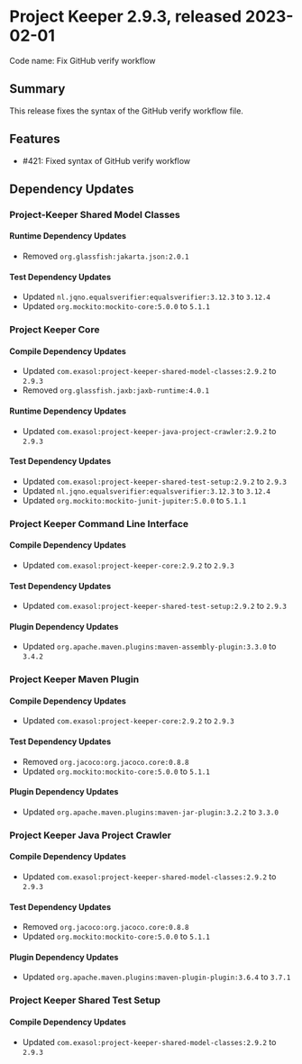 # Project Keeper 2.9.3, released 2023-02-01

Code name: Fix GitHub verify workflow

## Summary

This release fixes the syntax of the GitHub verify workflow file.

## Features

* #421: Fixed syntax of GitHub verify workflow

## Dependency Updates

### Project-Keeper Shared Model Classes

#### Runtime Dependency Updates

* Removed `org.glassfish:jakarta.json:2.0.1`

#### Test Dependency Updates

* Updated `nl.jqno.equalsverifier:equalsverifier:3.12.3` to `3.12.4`
* Updated `org.mockito:mockito-core:5.0.0` to `5.1.1`

### Project Keeper Core

#### Compile Dependency Updates

* Updated `com.exasol:project-keeper-shared-model-classes:2.9.2` to `2.9.3`
* Removed `org.glassfish.jaxb:jaxb-runtime:4.0.1`

#### Runtime Dependency Updates

* Updated `com.exasol:project-keeper-java-project-crawler:2.9.2` to `2.9.3`

#### Test Dependency Updates

* Updated `com.exasol:project-keeper-shared-test-setup:2.9.2` to `2.9.3`
* Updated `nl.jqno.equalsverifier:equalsverifier:3.12.3` to `3.12.4`
* Updated `org.mockito:mockito-junit-jupiter:5.0.0` to `5.1.1`

### Project Keeper Command Line Interface

#### Compile Dependency Updates

* Updated `com.exasol:project-keeper-core:2.9.2` to `2.9.3`

#### Test Dependency Updates

* Updated `com.exasol:project-keeper-shared-test-setup:2.9.2` to `2.9.3`

#### Plugin Dependency Updates

* Updated `org.apache.maven.plugins:maven-assembly-plugin:3.3.0` to `3.4.2`

### Project Keeper Maven Plugin

#### Compile Dependency Updates

* Updated `com.exasol:project-keeper-core:2.9.2` to `2.9.3`

#### Test Dependency Updates

* Removed `org.jacoco:org.jacoco.core:0.8.8`
* Updated `org.mockito:mockito-core:5.0.0` to `5.1.1`

#### Plugin Dependency Updates

* Updated `org.apache.maven.plugins:maven-jar-plugin:3.2.2` to `3.3.0`

### Project Keeper Java Project Crawler

#### Compile Dependency Updates

* Updated `com.exasol:project-keeper-shared-model-classes:2.9.2` to `2.9.3`

#### Test Dependency Updates

* Removed `org.jacoco:org.jacoco.core:0.8.8`
* Updated `org.mockito:mockito-core:5.0.0` to `5.1.1`

#### Plugin Dependency Updates

* Updated `org.apache.maven.plugins:maven-plugin-plugin:3.6.4` to `3.7.1`

### Project Keeper Shared Test Setup

#### Compile Dependency Updates

* Updated `com.exasol:project-keeper-shared-model-classes:2.9.2` to `2.9.3`
